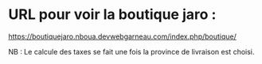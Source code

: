 
# URL pour voir la boutique jaro : 

https://boutiquejaro.nboua.devwebgarneau.com/index.php/boutique/

NB : Le calcule des taxes se fait une fois la province de livraison est choisi. 

